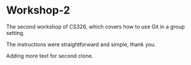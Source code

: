 # Workshop-2

The second workshop of CS326, which covers how to use Git in a group setting.

The instructions were straightforward and simple, thank you.

Adding more text for second clone.
